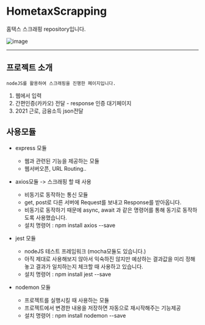 # HometaxScrapping
  홈택스 스크래핑 repository입니다.

![image](https://user-images.githubusercontent.com/48818574/148074686-cf22180e-9cd4-4242-98e7-ceb0cf17cbc9.png)

***

## 프로젝트 소개 
    nodeJS를 활용하여 스크래핑을 진행한 페이지입니다. 
    
  1. 웹에서 입력 
  2. 간편인증(카카오) 전달 - response 인증 대기페이지 
  3. 2021 근로, 금융소득 json전달

## 사용모듈


   * express 모듈 
        - 웹과 관련된 기능을 제공하는 모듈 
        - 웹서버오픈, URL Routing..


   * axios모듈 -> 스크래핑 할 때 사용
        - 비동기로 동작하는 통신 모듈 
        - get, post로 다른 서버에 Request를 보내고 Response를 받아옵니다. 
        - 비동기로 동작하기 때문에 async, await 과 같은 명령어를 통해 동기로 동작하도록 사용했습니다. 
        - 설치 명령어 : npm install axios --save


  * jest 모듈
    - nodeJS 테스트 프레임워크 (mocha모듈도 있습니다.)
    - 아직 제대로 사용해보지 않아서 익숙하진 않지만 예상하는 결과값을 미리 정해놓고 결과가 일치하는지 체크할 때 사용하고 있습니다. 
    - 설치 명령어 : npm install jest --save


  * nodemon 모듈 
    - 프로젝트를 실행시킬 때 사용하는 모듈 
    - 프로젝트에서 변경한 내용을 저장하면 자동으로 재시작해주는 기능제공 
    - 설치 명령어 : npm install nodemon --save 


